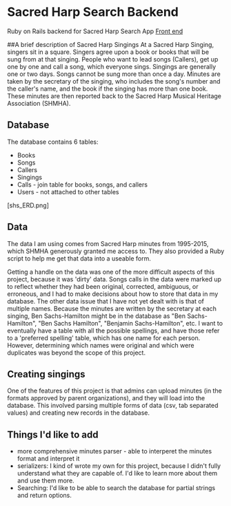 # Sacred Harp Search Backend
Ruby on Rails backend for Sacred Harp Search App
[Front end](https://github.com/raq929/sacred_harp_search_frontend)

##A brief description of Sacred Harp Singings
At a Sacred Harp Singing, singers sit in a square. Singers agree upon a book or books that will be sung from at that singing. People who want to lead songs (Callers), get up one by one and call a song, which everyone sings. Singings are generally one or two days. Songs cannot be sung more than once a day.
Minutes are taken by the secretary of the singing, who includes the song's number and the caller's name, and the book if the singing has more than one book. These minutes are then reported back to the Sacred Harp Musical Heritage Association (SHMHA).

## Database

The database contains 6 tables:
* Books
* Songs
* Callers
* Singings
* Calls - join table for books, songs, and callers
* Users - not attached to other tables

[shs_ERD.png]

## Data

The data I am using comes from Sacred Harp minutes from 1995-2015, which SHMHA generously granted me access to. They also provided a Ruby script to help me get that data into a useable form.

Getting a handle on the data was one of the more difficult aspects of this project, because it was 'dirty' data. Songs calls in the data were marked up to reflect whether they had been original, corrected, ambiguous, or erroneous, and I had to make decisions about how to store that data in my database.
The other data issue that I have not yet dealt with is that of multiple names. Because the minutes are written by the secretary at each singing, Ben Sachs-Hamilton might be in the database as "Ben Sachs-Hamilton", "Ben Sachs Hamilton", "Benjamin Sachs-Hamilton", etc. I want to eventually have a table with all the possible spellings, and have those refer to a 'preferred spelling' table, which has one name for each person. However, determining which names were original and which were duplicates was beyond the scope of this project.

## Creating singings
One of the features of this project is that admins can upload minutes (in the formats approved by parent organizations), and they will load into the database. This involved parsing multiple forms of data (csv, tab separated values) and creating new records in the database.

## Things I'd like to add
- more comprehensive minutes parser - able to interperet the minutes format and interpret it
- serializers: I kind of wrote my own for this project, because I didn't fully understand what they are capable of. I'd like to learn more about them and use them more.
- Searching: I'd like to be able to search the database for partial strings and return options.









